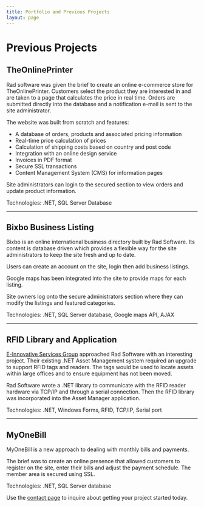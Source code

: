```yaml
---
title: Portfolio and Previous Projects
layout: page
---
```


<h1>
  Previous Projects
</h1>

<h2>
  TheOnlinePrinter
</h2>
<p>
  Rad software was given the brief to create an online e-commerce store for
  TheOnlinePrinter. Customers select the product they are interested in and are
  taken to a page that calculates the price in real time. Orders are submitted
  directly into the database and a notification e-mail is sent to the site
  administrator.
</p>
<p>The website was built from scratch and features:</p>

<ul class="list">
  <li>A database of orders, products and associated pricing information</li>
  <li>Real-time price calculation of prices</li>
  <li>Calculation of shipping costs based on country and post code</li>
  <li>Integration with an online design service</li>
  <li>Invoices in PDF format</li>
  <li>Secure SSL transactions</li>
  <li>Content Management System (CMS) for information pages</li>
</ul>
<p>
  Site administrators can login to the secured section to view orders and update
  product information.
</p>
<p>Technologies: .NET, SQL Server Database</p>

<div class="hr"><hr /></div>
<h2>
  Bixbo Business Listing
</h2>
<p>
  Bixbo is an online international business directory built by Rad Software.
  Its content is database driven which provides a flexible way for the site
  administrators to keep the site fresh and up to date.
</p>
<p>
  Users can create an account on the site, login then add business listings.
</p>
<p>
  Google maps has been integrated into the site to provide maps for each
  listing.
</p>
<p>
  Site owners log onto the secure administrators section where they can modify
  the listings and featured categories.
</p>
<p>
  Technologies: .NET, SQL Server database, Google maps API, AJAX
</p>

<div class="hr"><hr /></div>

<h2>RFID Library and Application</h2>
<p>
  <a href="http://www.e-isg.com" target="_blank" rel="noreferrer"
    >E-Innovative Services Group</a
  >
  approached Rad Software with an interesting project. Their existing .NET Asset
  Management system required an upgrade to support RFID tags and readers. The
  tags would be used to locate assets within large offices and to ensure
  equipment has not been moved.
</p>
<p>
  Rad Software wrote a .NET library to communicate with the RFID reader hardware
  via TCP/IP and through a serial connection. Then the RFID library was
  incorporated into the Asset Manager application.
</p>
<p>
  Technologies: .NET, Windows Forms, RFID, TCP/IP, Serial port
</p>

<div class="hr"><hr /></div>

<h2>
  MyOneBill
</h2>
<p>
  MyOneBill is a new approach to dealing with monthly bills and payments.
</p>

<p>
  The brief was to create an online presence that allowed customers to register
  on the site, enter their bills and adjust the payment schedule. The member
  area is secured using SSL.
</p>
<p>
  Technologies: .NET, SQL Server database
</p>



<p>
  Use the <a href="/contact">contact page</a>
  to inquire about getting your project started today.
</p>
